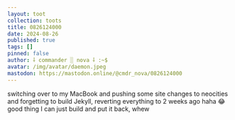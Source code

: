```yaml
---
layout: toot
collection: toots
title: 0826124000
date: 2024-08-26
published: true
tags: []
pinned: false
author: ⸸ commander ░ nova ⸸ :~$
avatar: /img/avatar/daemon.jpeg
mastodon: https://mastodon.online/@cmdr_nova/0826124000
---
```


switching over to my MacBook and pushing some site changes to neocities and forgetting to build Jekyll, reverting everything to 2 weeks ago haha 😂 good thing I can just build and put it back, whew
